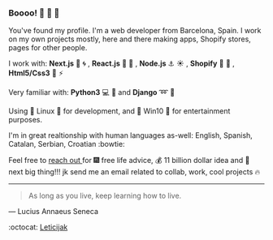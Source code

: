  ### Boooo! :ghost: :ghost: :ghost:

You've found my profile.
I'm a web developer from Barcelona, Spain. 
I work on my own projects mostly, here and there making apps, Shopify stores, pages for other people.

I work with:  	**Next.js** :speedboat: :cyclone: ,  **React.js** :ship: :ocean: ,  **Node.js**  :anchor: :sunny: , **Shopify** :bullettrain_front: :foggy: , **Html5/Css3** :roller_coaster: :zap:

Very familiar with: **Python3** :computer: :jack_o_lantern: and **Django** :loop: :low_brightness:

Using :penguin: Linux :penguin: for development, and :floppy_disk:  Win10  :floppy_disk: for entertainment purposes. 

I'm in great realtionship with human languages as-well: English, Spanish, Catalan, Serbian, Croatian :bowtie:

Feel free to [reach out ](mailto:faustofelus84@gmail.com) for  :fireworks:  free life advice,  :moneybag:  11 billion dollar idea and  :sparkler:  next big thing!!!
jk send me an email related to collab, work, cool projects :fire:

---

> As long as you live, keep learning how to live.

— Lucius Annaeus Seneca

:octocat: [Leticijak](https://github.com/Leticijak)
